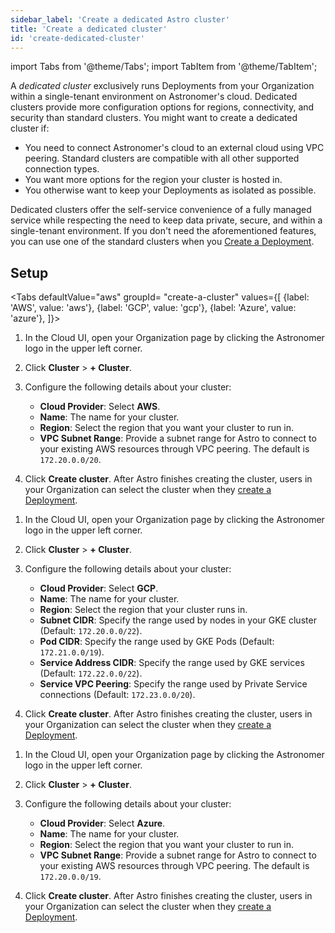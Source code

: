 ```yaml
---
sidebar_label: 'Create a dedicated Astro cluster'
title: 'Create a dedicated cluster'
id: 'create-dedicated-cluster'
---
```


import Tabs from '@theme/Tabs';
import TabItem from '@theme/TabItem';

A _dedicated cluster_ exclusively runs Deployments from your Organization within a single-tenant environment on Astronomer's cloud. Dedicated clusters provide more configuration options for regions, connectivity, and security than standard clusters. You might want to create a dedicated cluster if:

- You need to connect Astronomer's cloud to an external cloud using VPC peering. Standard clusters are compatible with all other supported connection types.
- You want more options for the region your cluster is hosted in. 
- You otherwise want to keep your Deployments as isolated as possible. 

Dedicated clusters offer the self-service convenience of a fully managed service while respecting the need to keep data private, secure, and within a single-tenant environment. If you don't need the aforementioned features, you can use one of the standard clusters when you [Create a Deployment](create-deployment.md).

## Setup

<Tabs
    defaultValue="aws"
    groupId= "create-a-cluster"
    values={[
        {label: 'AWS', value: 'aws'},
        {label: 'GCP', value: 'gcp'},
        {label: 'Azure', value: 'azure'},
    ]}>

<TabItem value="aws">

1. In the Cloud UI, open your Organization page by clicking the Astronomer logo in the upper left corner.
   
2. Click **Cluster** > **+ Cluster**.
  
3. Configure the following details about your cluster:

    - **Cloud Provider**: Select **AWS**.
    - **Name**: The name for your cluster.
    - **Region**: Select the region that you want your cluster to run in.
    - **VPC Subnet Range**: Provide a subnet range for Astro to connect to your existing AWS resources through VPC peering. The default is `172.20.0.0/20`.
  
4. Click **Create cluster**. After Astro finishes creating the cluster, users in your Organization can select the cluster when they [create a Deployment](create-deployment.md). 
   
</TabItem>

<TabItem value="gcp">

1. In the Cloud UI, open your Organization page by clicking the Astronomer logo in the upper left corner.
   
2. Click **Cluster** > **+ Cluster**.
   
3. Configure the following details about your cluster:

    - **Cloud Provider**: Select **GCP**.
    - **Name**: The name for your cluster.
    - **Region**: Select the region that your cluster runs in.
    - **Subnet CIDR**: Specify the range used by nodes in your GKE cluster (Default: `172.20.0.0/22`).
    - **Pod CIDR**: Specify the range used by GKE Pods (Default: `172.21.0.0/19`).
    - **Service Address CIDR**: Specify the range used by GKE services (Default: `172.22.0.0/22`).
    - **Service VPC Peering**: Specify the range used by Private Service connections (Default: `172.23.0.0/20`).
   
4. Click **Create cluster**. After Astro finishes creating the cluster, users in your Organization can select the cluster when they [create a Deployment](create-deployment.md). 

</TabItem>

<TabItem value="azure">

1. In the Cloud UI, open your Organization page by clicking the Astronomer logo in the upper left corner.
   
2. Click **Cluster** > **+ Cluster**.
   
3. Configure the following details about your cluster:

    - **Cloud Provider**: Select **Azure**.
    - **Name**: The name for your cluster.
    - **Region**: Select the region that you want your cluster to run in.
    - **VPC Subnet Range**: Provide a subnet range for Astro to connect to your existing AWS resources through VPC peering. The default is `172.20.0.0/19`.
  
4. Click **Create cluster**. After Astro finishes creating the cluster, users in your Organization can select the cluster when they [create a Deployment](create-deployment.md). 

</TabItem>

</Tabs>